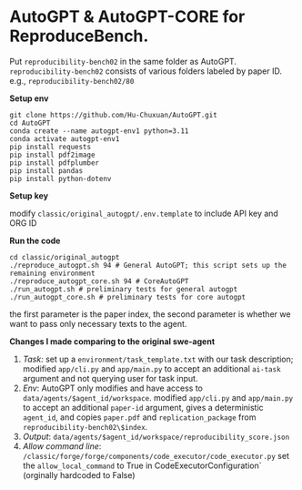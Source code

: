 # AutoGPT & AutoGPT-CORE for ReproduceBench.

Put `reproducibility-bench02` in the same folder as AutoGPT. `reproducibility-bench02` consists of various folders labeled by paper ID. e.g., `reproducibility-bench02/80`

**Setup env**
```
git clone https://github.com/Hu-Chuxuan/AutoGPT.git
cd AutoGPT
conda create --name autogpt-env1 python=3.11
conda activate autogpt-env1
pip install requests
pip install pdf2image
pip install pdfplumber
pip install pandas
pip install python-dotenv
```

**Setup key**

modify `classic/original_autogpt/.env.template` to include API key and ORG ID

**Run the code**
```
cd classic/original_autogpt
./reproduce_autogpt.sh 94 # General AutoGPT; this script sets up the remaining environment
./reproduce_autogpt_core.sh 94 # CoreAutoGPT
./run_autogpt.sh # preliminary tests for general autogpt
./run_autogpt_core.sh # preliminary tests for core autogpt
```
the first parameter is the paper index, the second parameter is whether we want to pass only necessary texts to the agent.

**Changes I made comparing to the original swe-agent**
1. *Task:* set up a `environment/task_template.txt` with our task description; modified `app/cli.py` and `app/main.py` to accept an additional `ai-task` argument and not querying user for task input.
2. *Env*: AutoGPT only modifies and have access to `data/agents/$agent_id/workspace`. modified `app/cli.py` and `app/main.py` to accept an additional `paper-id` argument, gives a deterministic `agent_id`, and copies `paper.pdf` and `replication_package` from `reproducibility-bench02\$index`.
3. *Output*: `data/agents/$agent_id/workspace/reproducibility_score.json`
4. *Allow command line*: `/classic/forge/forge/components/code_executor/code_executor.py` set the `allow_local_command` to True in CodeExecutorConfiguration` (orginally hardcoded to False)


